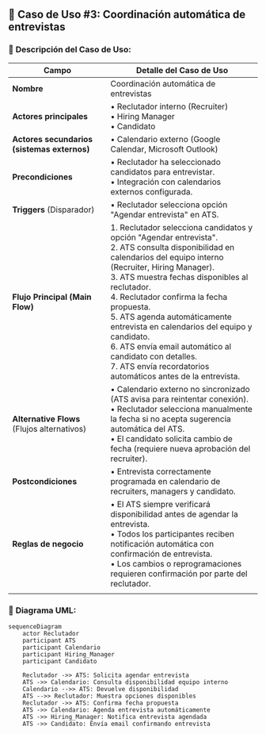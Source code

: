 🔖 Caso de Uso #3: **Coordinación automática de entrevistas**
---------------------------------------------------------

### 📌 **Descripción del Caso de Uso:**

| Campo                                  | Detalle del Caso de Uso                                                                                                                                                                                                                                                                                  |
|----------------------------------------|-----------------------------------------------------------------------------------------------------------------------------------------------------------------------------------------------------------------------------------------------------------------------------------------------------------|
| **Nombre**                             | Coordinación automática de entrevistas                                                                                                                                                                                                                                                                  |
| **Actores principales**                | • Reclutador interno (Recruiter)<br>• Hiring Manager<br>• Candidato                                                                                                                                                                                                                                    |
| **Actores secundarios (sistemas externos)** | • Calendario externo (Google Calendar, Microsoft Outlook)                                                                                                                                                                                                                                          |
| **Precondiciones**                     | • Reclutador ha seleccionado candidatos para entrevistar.<br>• Integración con calendarios externos configurada.                                                                                                                                                                                           |
| **Triggers** (Disparador)              | • Reclutador selecciona opción "Agendar entrevista" en ATS.                                                                                                                                                                                                                                              |
| **Flujo Principal (Main Flow)**        | 1. Reclutador selecciona candidatos y opción "Agendar entrevista".<br>2. ATS consulta disponibilidad en calendarios del equipo interno (Recruiter, Hiring Manager).<br>3. ATS muestra fechas disponibles al reclutador.<br>4. Reclutador confirma la fecha propuesta.<br>5. ATS agenda automáticamente entrevista en calendarios del equipo y candidato.<br>6. ATS envía email automático al candidato con detalles.<br>7. ATS envía recordatorios automáticos antes de la entrevista. |
| **Alternative Flows** (Flujos alternativos)  | • Calendario externo no sincronizado (ATS avisa para reintentar conexión).<br>• Reclutador selecciona manualmente la fecha si no acepta sugerencia automática del ATS.<br>• El candidato solicita cambio de fecha (requiere nueva aprobación del recruiter).                                        |
| **Postcondiciones**                    | • Entrevista correctamente programada en calendario de recruiters, managers y candidato.                                                                                                                                                                                                                  |
| **Reglas de negocio**                  | • El ATS siempre verificará disponibilidad antes de agendar la entrevista.<br>• Todos los participantes reciben notificación automática con confirmación de entrevista.<br>• Los cambios o reprogramaciones requieren confirmación por parte del reclutador.                                                                                                |
                                                                         |


### 📌 **Diagrama UML:**

```mermaid
sequenceDiagram
    actor Reclutador
    participant ATS
    participant Calendario
    participant Hiring_Manager
    participant Candidato

    Reclutador ->> ATS: Solicita agendar entrevista
    ATS ->> Calendario: Consulta disponibilidad equipo interno
    Calendario -->> ATS: Devuelve disponibilidad
    ATS -->> Reclutador: Muestra opciones disponibles
    Reclutador ->> ATS: Confirma fecha propuesta
    ATS ->> Calendario: Agenda entrevista automáticamente
    ATS ->> Hiring_Manager: Notifica entrevista agendada
    ATS ->> Candidato: Envía email confirmando entrevista
```





